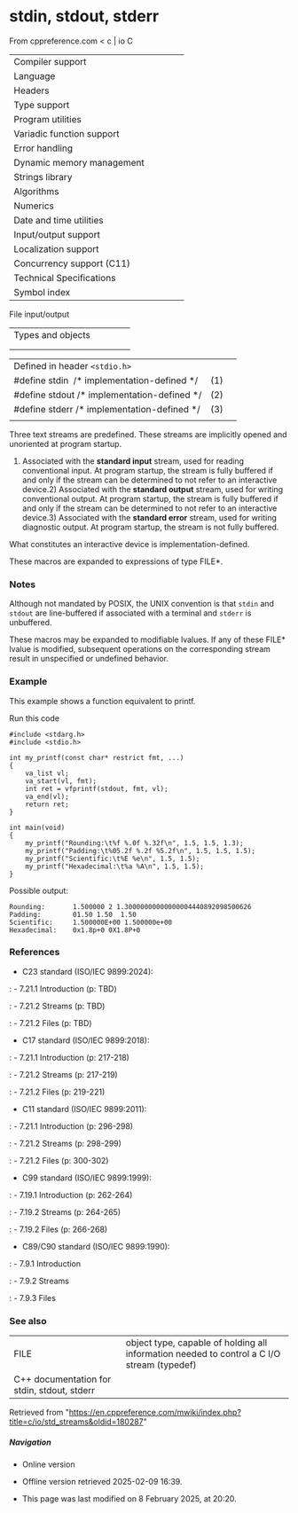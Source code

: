 # stdin, stdout, stderr

From cppreference.com
< c‎ | io
 C

|  |  |  |  |  |
| --- | --- | --- | --- | --- |
| Compiler support | | | | |
| Language | | | | |
| Headers | | | | |
| Type support | | | | |
| Program utilities | | | | |
| Variadic function support | | | | |
| Error handling | | | | |
| Dynamic memory management | | | | |
| Strings library | | | | |
| Algorithms | | | | |
| Numerics | | | | |
| Date and time utilities | | | | |
| Input/output support | | | | |
| Localization support | | | | |
| Concurrency support (C11) | | | | |
| Technical Specifications | | | | |
| Symbol index | | | | |

 File input/output

|  |  |  |  |  |
| --- | --- | --- | --- | --- |
| Types and objects | | | | |
| |  |  |  |  |  |  |  |  |  |  |  |  |  |  |  |  |  |  |  |  |  |  | | --- | --- | --- | --- | --- | --- | --- | --- | --- | --- | --- | --- | --- | --- | --- | --- | --- | --- | --- | --- | --- | --- | | |  |  |  |  |  | | --- | --- | --- | --- | --- | | ****stdinstdoutstderr**** | | | | | | |  |  |  |  |  | | --- | --- | --- | --- | --- | | FILE | | | | | | fpos_t | | | | | |  | | | | | | |
| |  |  |  |  |  | | --- | --- | --- | --- | --- | | Functions | | | | | | File access | | | | | | |  |  |  |  |  | | --- | --- | --- | --- | --- | | fopenfopen_s(C11) | | | | | | freopenfreopen_s(C11) | | | | | | fwide(C95) | | | | | | |  |  |  |  |  | | --- | --- | --- | --- | --- | | setbuf | | | | | | setvbuf | | | | | | fclose | | | | | | fflush | | | | | |  | | | | | | | Unformatted input/output | | | | | | |  |  |  |  |  | | --- | --- | --- | --- | --- | | fgetc | | | | | | fgets | | | | | | fputc | | | | | | fputs | | | | | | getchar | | | | | | getsgets_s(until C11)(C11) | | | | | | putchar | | | | | | puts | | | | | | ungetc | | | | | | |  |  |  |  |  | | --- | --- | --- | --- | --- | | fgetwcgetwc(C95)(C95) | | | | | | fgetws(C95) | | | | | | fputwcputwc(C95)(C95) | | | | | | fputws(C95) | | | | | | getwchar(C95) | | | | | | putwchar(C95) | | | | | | ungetwc(C95) | | | | | |  | | | | | | | Formatted input | | | | | | |  |  |  |  |  | | --- | --- | --- | --- | --- | | scanffscanfsscanfscanf_sfscanf_ssscanf_s(C11)(C11)(C11) | | | | | | wscanffwscanfswscanfwscanf_sfwscanf_sswscanf_s(C95)(C95)(C95)(C11)(C11)(C11) | | | | | | |  |  |  |  |  | | --- | --- | --- | --- | --- | | vscanfvfscanfvsscanfvscanf_svfscanf_svsscanf_s(C99)(C99)(C99)(C11)(C11)(C11) | | | | | | vwscanfvfwscanfvswscanfvwscanf_svfwscanf_svswscanf_s(C99)(C99)(C99)(C11)(C11)(C11) | | | | | | | |  |  |  |  |  | | --- | --- | --- | --- | --- | | Direct input/output | | | | | | |  |  |  |  |  | | --- | --- | --- | --- | --- | | fread | | | | | | |  |  |  |  |  | | --- | --- | --- | --- | --- | | fwrite | | | | | | | Formatted output | | | | | | |  |  |  |  |  | | --- | --- | --- | --- | --- | | printffprintfsprintfsnprintfprintf_sfprintf_ssprintf_ssnprintf_s(C99)(C11)(C11)(C11)(C11) | | | | | | wprintffwprintfswprintfwprintf_sfwprintf_sswprintf_ssnwprintf_s(C95)(C95)(C95)(C11)(C11)(C11)(C11) | | | | | | |  |  |  |  |  | | --- | --- | --- | --- | --- | | vprintfvfprintfvsprintfvsnprintfvprintf_svfprintf_svsprintf_svsnprintf_s(C99)(C11)(C11)(C11)(C11) | | | | | | vwprintfvfwprintfvswprintfvwprintf_svfwprintf_svswprintf_svsnwprintf_s(C95)(C95)(C95)(C11)(C11)(C11)(C11) | | | | | | | File positioning | | | | | | |  |  |  |  |  | | --- | --- | --- | --- | --- | | ftell | | | | | | fgetpos | | | | | | fseek | | | | | | |  |  |  |  |  | | --- | --- | --- | --- | --- | | fsetpos | | | | | | rewind | | | | | |  | | | | | | | Error handling | | | | | | |  |  |  |  |  | | --- | --- | --- | --- | --- | | clearerr | | | | | | feof | | | | | | |  |  |  |  |  | | --- | --- | --- | --- | --- | | ferror | | | | | | perror | | | | | | | Operations on files | | | | | | |  |  |  |  |  | | --- | --- | --- | --- | --- | | remove | | | | | | tmpfiletmpfile_s(C11) | | | | | | |  |  |  |  |  | | --- | --- | --- | --- | --- | | rename | | | | | | tmpnamtmpnam_s(C11) | | | | | | |

|  |  |  |
| --- | --- | --- |
| Defined in header `<stdio.h>` |  |  |
| #define stdin  /\* implementation-defined \*/ | (1) |  |
| #define stdout /\* implementation-defined \*/ | (2) |  |
| #define stderr /\* implementation-defined \*/ | (3) |  |
|  |  |  |

Three text streams are predefined. These streams are implicitly opened and unoriented at program startup.

1) Associated with the **standard input** stream, used for reading conventional input. At program startup, the stream is fully buffered if and only if the stream can be determined to not refer to an interactive device.2) Associated with the **standard output** stream, used for writing conventional output. At program startup, the stream is fully buffered if and only if the stream can be determined to not refer to an interactive device.3) Associated with the **standard error** stream, used for writing diagnostic output. At program startup, the stream is not fully buffered.

What constitutes an interactive device is implementation-defined.

These macros are expanded to expressions of type FILE\*.

### Notes

Although not mandated by POSIX, the UNIX convention is that `stdin` and `stdout` are line-buffered if associated with a terminal and `stderr` is unbuffered.

These macros may be expanded to modifiable lvalues. If any of these FILE\* lvalue is modified, subsequent operations on the corresponding stream result in unspecified or undefined behavior.

### Example

This example shows a function equivalent to printf.

Run this code

```
#include <stdarg.h>
#include <stdio.h>
 
int my_printf(const char* restrict fmt, ...)
{
    va_list vl;
    va_start(vl, fmt);
    int ret = vfprintf(stdout, fmt, vl);
    va_end(vl);
    return ret;
}
 
int main(void)
{
    my_printf("Rounding:\t%f %.0f %.32f\n", 1.5, 1.5, 1.3);
    my_printf("Padding:\t%05.2f %.2f %5.2f\n", 1.5, 1.5, 1.5);
    my_printf("Scientific:\t%E %e\n", 1.5, 1.5);
    my_printf("Hexadecimal:\t%a %A\n", 1.5, 1.5);
}

```

Possible output:

```
Rounding:       1.500000 2 1.30000000000000004440892098500626
Padding:        01.50 1.50  1.50
Scientific:     1.500000E+00 1.500000e+00
Hexadecimal:    0x1.8p+0 0X1.8P+0

```

### References

- C23 standard (ISO/IEC 9899:2024):

:   - 7.21.1 Introduction (p: TBD)

:   - 7.21.2 Streams (p: TBD)

:   - 7.21.2 Files (p: TBD)

- C17 standard (ISO/IEC 9899:2018):

:   - 7.21.1 Introduction (p: 217-218)

:   - 7.21.2 Streams (p: 217-219)

:   - 7.21.2 Files (p: 219-221)

- C11 standard (ISO/IEC 9899:2011):

:   - 7.21.1 Introduction (p: 296-298)

:   - 7.21.2 Streams (p: 298-299)

:   - 7.21.2 Files (p: 300-302)

- C99 standard (ISO/IEC 9899:1999):

:   - 7.19.1 Introduction (p: 262-264)

:   - 7.19.2 Streams (p: 264-265)

:   - 7.19.2 Files (p: 266-268)

- C89/C90 standard (ISO/IEC 9899:1990):

:   - 7.9.1 Introduction

:   - 7.9.2 Streams

:   - 7.9.3 Files

### See also

|  |  |
| --- | --- |
| FILE | object type, capable of holding all information needed to control a C I/O stream   (typedef) |
| C++ documentation for stdin, stdout, stderr | |

Retrieved from "<https://en.cppreference.com/mwiki/index.php?title=c/io/std_streams&oldid=180287>"

##### Navigation

- Online version
- Offline version retrieved 2025-02-09 16:39.

- This page was last modified on 8 February 2025, at 20:20.